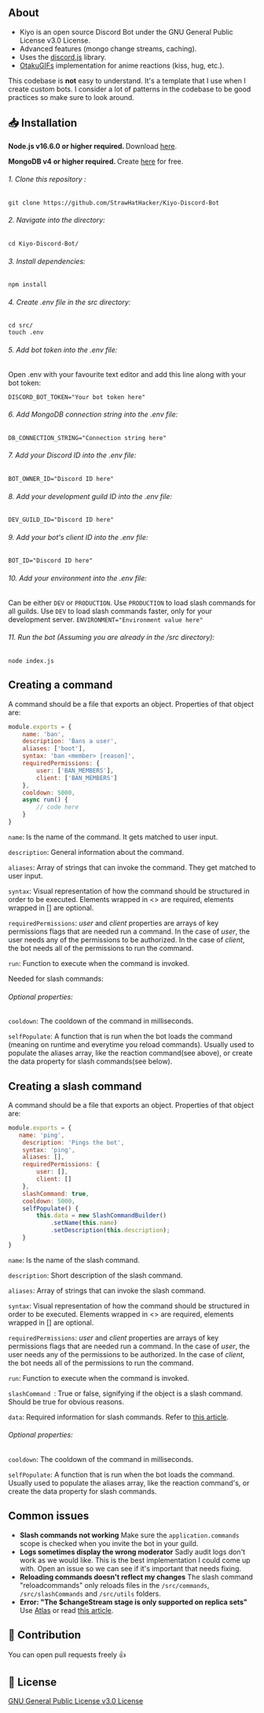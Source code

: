 ## About
* Kiyo is an open source Discord Bot under the GNU General Public License v3.0 License.
* Advanced features (mongo change streams, caching).
* Uses the [discord.js](https://github.com/discordjs/discord.js) library.
* [OtakuGIFs](https://otakugifs.xyz) implementation for anime reactions (kiss, hug, etc.).

This codebase is **not** easy to understand. It's a template that I use when I create custom bots. I consider a lot of patterns in the codebase to be good practices so make sure to look around.

## 📥 Installation
<b> Node.js v16.6.0 or higher required. </b> Download [here](https://nodejs.org/).

<b> MongoDB v4 or higher required. </b> Create [here](https://docs.atlas.mongodb.com/getting-started) for free.

###### 1. Clone this repository :
```shell
git clone https://github.com/StrawHatHacker/Kiyo-Discord-Bot
```

###### 2. Navigate into the directory:
```shell
cd Kiyo-Discord-Bot/
```

###### 3. Install dependencies:
```shell
npm install
```

###### 4. Create .env file in the src directory:
```shell
cd src/
touch .env
```

###### 5. Add bot token into the .env file:
Open .env with your favourite text editor and add this line along with your bot token:

`DISCORD_BOT_TOKEN="Your bot token here"`

###### 6. Add MongoDB connection string into the .env file:
`DB_CONNECTION_STRING="Connection string here"`

###### 7. Add your Discord ID into the .env file:
`BOT_OWNER_ID="Discord ID here"`

###### 8. Add your development guild ID into the .env file:
`DEV_GUILD_ID="Discord ID here"`

###### 9. Add your bot's client ID into the .env file:
`BOT_ID="Discord ID here"`

###### 10. Add your environment into the .env file:
Can be either `DEV` or `PRODUCTION`. Use `PRODUCTION` to load slash commands for all guilds. Use `DEV` to load slash commands faster, only for your development server.
`ENVIRONMENT="Environment value here"`

###### 11. Run the bot (Assuming you are already in the /src directory):
```shell
node index.js 
```

## Creating a command
A command should be a file that exports an object. Properties of that object are:

```javascript
module.exports = {
    name: 'ban',
    description: 'Bans a user',
    aliases: ['boot'],
    syntax: 'ban <member> [reason]',
    requiredPermissions: {
        user: ['BAN_MEMBERS'],
        client: ['BAN_MEMBERS']
    },
    cooldown: 5000,
    async run() {
        // code here
    }
}
```

`name`: Is the name of the command. It gets matched to user input.

`description`: General information about the command.

`aliases`: Array of strings that can invoke the command. They get matched to user input.

`syntax`: Visual representation of how the command should be structured in order to be executed. Elements wrapped in <> are required, elements wrapped in [] are optional.

`requiredPermissions`: *user* and *client* properties are arrays of key permissions flags that are needed run a command. In the case of *user*, the user needs any of the 
permissions to be authorized. In the case of *client*, the bot needs all of the permissions to run the command.

`run`: Function to execute when the command is invoked.

Needed for slash commands:

###### Optional properties:

`cooldown`: The cooldown of the command in milliseconds.

`selfPopulate`: A function that is run when the bot loads the command (meaning on runtime and everytime you reload commands). Usually used to populate the aliases array, like the reaction command(see above), or create the data property for slash commands(see below).

## Creating a slash command
A command should be a file that exports an object. Properties of that object are:

```javascript
module.exports = {
   name: 'ping',
    description: 'Pings the bot',
    syntax: 'ping',
    aliases: [],
    requiredPermissions: {
        user: [],
        client: []
    },
    slashCommand: true,
    cooldown: 5000,
    selfPopulate() {
        this.data = new SlashCommandBuilder()
            .setName(this.name)
            .setDescription(this.description);
    }
}
```

`name`: Is the name of the slash command.

`description`: Short description of the slash command.

`aliases`: Array of strings that can invoke the slash command.

`syntax`: Visual representation of how the command should be structured in order to be executed. Elements wrapped in <> are required, elements wrapped in [] are optional.

`requiredPermissions`: *user* and *client* properties are arrays of key permissions flags that are needed run a command. In the case of *user*, the user needs any of the 
permissions to be authorized. In the case of *client*, the bot needs all of the permissions to run the command.

`run`: Function to execute when the command is invoked.

`slashCommand `: True or false, signifying if the object is a slash command. Should be true for obvious reasons.

`data`: Required information for slash commands. Refer to [this article](https://discordjs.guide/interactions/registering-slash-commands.html#options).

###### Optional properties:

`cooldown`: The cooldown of the command in milliseconds.

`selfPopulate`: A function that is run when the bot loads the command. Usually used to populate the aliases array, like the reaction command's, or create the data property for slash commands.

## Common issues
* **Slash commands not working**
Make sure the `application.commands` scope is checked when you invite the bot in your guild.
* **Logs sometimes display the wrong moderator**
Sadly audit logs don't work as we would like. This is the best implementation I could come up with.
Open an issue so we can see if it's important that needs fixing.
* **Reloading commands doesn't reflect my changes**
The slash command "reloadcommands" only reloads files in the `/src/commands`, `/src/slashCommands` and `/src/utils` folders.
* **Error: "The $changeStream stage is only supported on replica sets"**
Use [Atlas](https://docs.atlas.mongodb.com/getting-starte) or read [this article](https://docs.mongodb.com/manual/tutorial/convert-standalone-to-replica-set/).

## 🙏 Contribution
You can open pull requests freely 👍

## 📜 License
[GNU General Public License v3.0 License](https://github.com/StrawHatHacker/Kiyo-Discord-Bot/blob/main/LICENSE)
